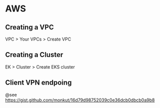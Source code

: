 # AWS

## Creating a VPC

VPC > Your VPCs > Create VPC

## Creating a Cluster

EK > Cluster > Create EKS cluster

## Client VPN endpoing

@see https://gist.github.com/monkut/16d79d98752039c0e36dcb0dbcb0a9b8
